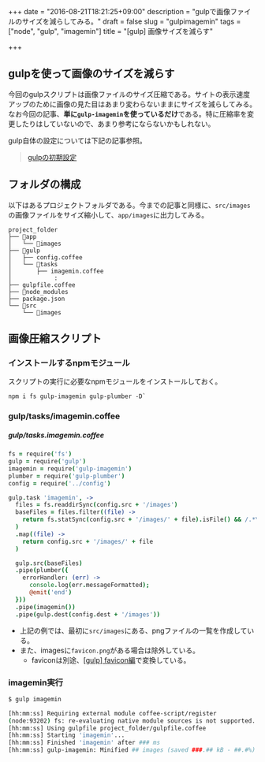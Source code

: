 +++
date = "2016-08-21T18:21:25+09:00"
description = "gulpで画像ファイルのサイズを減らしてみる。"
draft = false
slug = "gulpimagemin"
tags = ["node", "gulp", "imagemin"]
title = "[gulp] 画像サイズを減らす"

+++

## gulpを使って画像のサイズを減らす

今回のgulpスクリプトは画像ファイルのサイズ圧縮である。サイトの表示速度アップのために画像の見た目はあまり変わらないままにサイズを減らしてみる。なお今回の記事、**単に`gulp-imagemin`を使っているだけ**である。特に圧縮率を変更したりはしていないので、あまり参考にならないかもしれない。

gulp自体の設定については下記の記事参照。

> [gulpの初期設定](https://code-house.jp/post/gulp/gulpsetting/)

<!--more-->

## フォルダの構成

以下はあるプロジェクトフォルダである。今までの記事と同様に、`src/images`の画像ファイルをサイズ縮小して、`app/images`に出力してみる。

```
project_folder
├── 📁app
│   └── 📁images
├── 📁gulp
│   ├── config.coffee
│   └── 📁tasks
│       ├── imagemin.coffee
│            :
├── gulpfile.coffee
├── 📁node_modules
├── package.json
└── 📁src
    └── 📁images
```


## 画像圧縮スクリプト

### インストールするnpmモジュール

スクリプトの実行に必要なnpmモジュールをインストールしておく。

```
npm i fs gulp-imagemin gulp-plumber -D`
```

### gulp/tasks/imagemin.coffee

##### gulp/tasks.imagemin.coffee
```coffee
fs = require('fs')
gulp = require('gulp')
imagemin = require('gulp-imagemin')
plumber = require('gulp-plumber')
config = require('../config')

gulp.task 'imagemin', ->
  files = fs.readdirSync(config.src + '/images')
  baseFiles = files.filter((file) ->
    return fs.statSync(config.src + '/images/' + file).isFile() && /.*\.png$/.test(file) && file != 'favicon.png'
  )
  .map((file) ->
    return config.src + '/images/' + file
  )

  gulp.src(baseFiles)
  .pipe(plumber({
    errorHandler: (err) ->
      console.log(err.messageFormatted);
      @emit('end')
  }))
  .pipe(imagemin())
  .pipe(gulp.dest(config.dest + '/images'))
```

- 上記の例では、最初に`src/images`にある、pngファイルの一覧を作成している。
- また、imagesに`favicon.png`がある場合は除外している。
  - faviconは別途、[[gulp] favicon編](https://code-house.jp/2016/08/11/gulpfavicons/)で変換している。


### imagemin実行

```bash
$ gulp imagemin

[hh:mm:ss] Requiring external module coffee-script/register
(node:93202) fs: re-evaluating native module sources is not supported. If you are using the graceful-fs module, please update it to a more recent version.
[hh:mm:ss] Using gulpfile project_folder/gulpfile.coffee
[hh:mm:ss] Starting 'imagemin'...
[hh:mm:ss] Finished 'imagemin' after ### ms
[hh:mm:ss] gulp-imagemin: Minified ## images (saved ###.## kB - ##.#%)
```